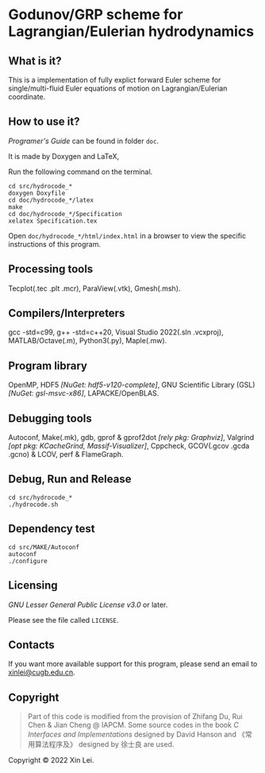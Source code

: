 # Godunov/GRP scheme for Lagrangian/Eulerian hydrodynamics

What is it?
-----------

This is a implementation of fully explict forward Euler scheme for single/multi-fluid Euler equations of motion on Lagrangian/Eulerian coordinate.

How to use it?
-----------

*Programer's Guide* can be found in folder `doc`.

It is made by Doxygen and LaTeX,

Run the following command on the terminal.

```shell
cd src/hydrocode_*
doxygen Doxyfile
cd doc/hydrocode_*/latex
make
cd doc/hydrocode_*/Specification
xelatex Specification.tex
```

Open `doc/hydrocode_*/html/index.html` in a browser to view the specific instructions of this program.

Processing tools
---------

Tecplot(.tec .plt .mcr), ParaView(.vtk), Gmesh(.msh).

Compilers/Interpreters
---------

gcc -std=c99, g++ -std=c++20, Visual Studio 2022(.sln .vcxproj), MATLAB/Octave(.m), Python3(.py), Maple(.mw).

Program library
---------

OpenMP, HDF5 *[NuGet: hdf5-v120-complete]*, GNU Scientific Library (GSL) *[NuGet: gsl-msvc-x86]*, LAPACKE/OpenBLAS.

Debugging tools
---------

Autoconf, Make(.mk), gdb, gprof & gprof2dot *[rely pkg: Graphviz]*, Valgrind *[opt pkg: KCacheGrind, Massif-Visualizer]*, Cppcheck, GCOV(.gcov .gcda .gcno) & LCOV, perf & FlameGraph.

Debug, Run and Release
-----------

```shell
cd src/hydrocode_*
./hydrocode.sh
```

Dependency test
-----------

```shell
cd src/MAKE/Autoconf
autoconf
./configure
```

Licensing
---------

*GNU Lesser General Public License v3.0* or later.

Please see the file called `LICENSE`.

Contacts
--------

If you want more available support for this program, please send an email to [xinlei@cugb.edu.cn](mailto:xinlei@cugb.edu.cn).

Copyright
--------

> Part of this code is modified from the provision of Zhifang Du, Rui Chen & Jian Cheng @ IAPCM.
> Some source codes in the book *C Interfaces and Implementations* designed by David Hanson and 《常用算法程序及》 designed by 徐士良 are used.

Copyright © 2022 Xin Lei.
